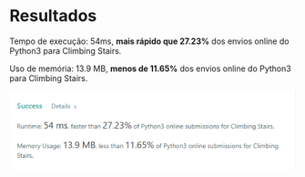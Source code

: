 # Resultados
<p>Tempo de execução: 54ms, <strong>mais rápido que 27.23%</strong> dos envios online do Python3 para Climbing Stairs.</p>
<p>Uso de memória: 13.9 MB, <strong>menos de 11.65%</strong> dos envios online do Python3 para Climbing Stairs.</p>
<img href="https://github.com/cssgabriel/challenges/blob/main/LeetCode/Python/70%20-%20Climbing%20Stairs%20%5BEASY%5D/Climbing%20Stairs.png" src="https://github.com/cssgabriel/challenges/blob/main/LeetCode/Python/70%20-%20Climbing%20Stairs%20%5BEASY%5D/Climbing%20Stairs.png"/>
